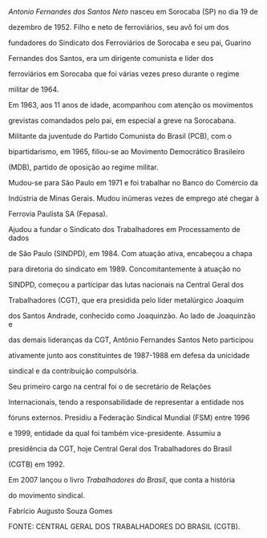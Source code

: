 

*Antonio Fernandes dos Santos Neto* nasceu em Sorocaba (SP) no dia 19 de

dezembro de 1952. Filho e neto de ferroviários, seu avô foi um dos

fundadores do Sindicato dos Ferroviários de Sorocaba e seu pai, Guarino

Fernandes dos Santos, era um dirigente comunista e líder dos

ferroviários em Sorocaba que foi várias vezes preso durante o regime

militar de 1964.



Em 1963, aos 11 anos de idade, acompanhou com atenção os movimentos

grevistas comandados pelo pai, em especial a greve na Sorocabana.

Militante da juventude do Partido Comunista do Brasil (PCB), com o

bipartidarismo, em 1965, filiou-se ao Movimento Democrático Brasileiro

(MDB), partido de oposição ao regime militar.



Mudou-se para São Paulo em 1971 e foi trabalhar no Banco do Comércio da

Indústria de Minas Gerais. Mudou inúmeras vezes de emprego até chegar à

Ferrovia Paulista SA (Fepasa).



Ajudou a fundar o Sindicato dos Trabalhadores em Processamento de dados

de São Paulo (SINDPD), em 1984. Com atuação ativa, encabeçou a chapa

para diretoria do sindicato em 1989. Concomitantemente à atuação no

SINDPD, começou a participar das lutas nacionais na Central Geral dos

Trabalhadores (CGT), que era presidida pelo líder metalúrgico Joaquim

dos Santos Andrade, conhecido como Joaquinzão. Ao lado de Joaquinzão e

das demais lideranças da CGT, Antônio Fernandes Santos Neto participou

ativamente junto aos constituintes de 1987-1988 em defesa da unicidade

sindical e da contribuição compulsória.



Seu primeiro cargo na central foi o de secretário de Relações

Internacionais, tendo a responsabilidade de representar a entidade nos

fóruns externos. Presidiu a Federação Sindical Mundial (FSM) entre 1996

e 1999, entidade da qual foi também vice-presidente. Assumiu a

presidência da CGT, hoje Central Geral dos Trabalhadores do Brasil

(CGTB) em 1992.



Em 2007 lançou o livro *Trabalhadores do Brasil*, que conta a história

do movimento sindical.



Fabrício Augusto Souza Gomes



FONTE: CENTRAL GERAL DOS TRABALHADORES DO BRASIL (CGTB).


